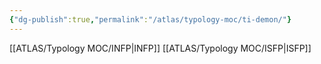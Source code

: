 ```yaml
---
{"dg-publish":true,"permalink":"/atlas/typology-moc/ti-demon/"}
---
```



[[ATLAS/Typology MOC/INFP\|INFP]]
[[ATLAS/Typology MOC/ISFP\|ISFP]]
